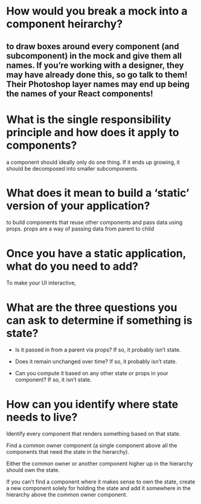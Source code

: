 # How would you break a mock into a component heirarchy?

## to draw boxes around every component (and subcomponent) in the mock and give them all names. If you’re working with a designer, they may have already done this, so go talk to them! Their Photoshop layer names may end up being the names of your React components!

# What is the single responsibility principle and how does it apply to components?

a component should ideally only do one thing. If it ends up growing, it should be decomposed into smaller subcomponents.


# What does it mean to build a ‘static’ version of your application?

to build components that reuse other components and pass data using props. props are a way of passing data from parent to child


# Once you have a static application, what do you need to add?

To make your UI interactive, 

# What are the three questions you can ask to determine if something is state?

* Is it passed in from a parent via props? If so, it probably isn’t state.

* Does it remain unchanged over time? If so, it probably isn’t state.

* Can you compute it based on any other state or props in your component? If so, it isn’t state.


# How can you identify where state needs to live?

Identify every component that renders something based on that state.

Find a common owner component (a single component above all the components that need the state in the hierarchy).

Either the common owner or another component higher up in the hierarchy should own the state.

If you can’t find a component where it makes sense to own the state, create a new component solely for holding the state and add it somewhere in the hierarchy above the common owner component.
